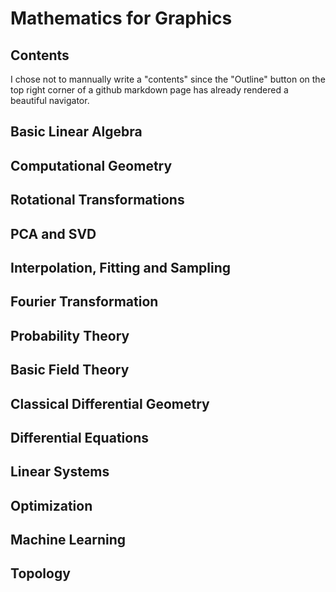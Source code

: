 # Mathematics for Graphics

## Contents

I chose not to mannually write a "contents" since the "Outline" button on the top right corner of a github markdown page has already rendered a beautiful navigator.

## Basic Linear Algebra

## Computational Geometry

## Rotational Transformations

## PCA and SVD

## Interpolation, Fitting and Sampling

## Fourier Transformation

## Probability Theory

## Basic Field Theory

## Classical Differential Geometry

## Differential Equations

## Linear Systems

## Optimization

## Machine Learning

## Topology
